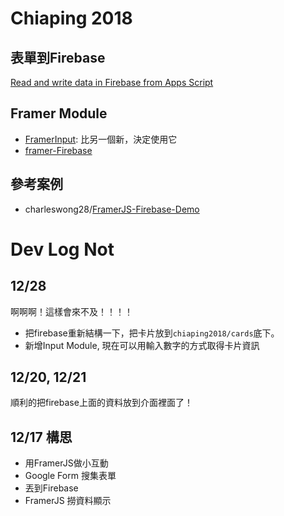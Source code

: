 # Chiaping 2018

## 表單到Firebase

[Read and write data in Firebase from Apps Script](https://sites.google.com/site/scriptsexamples/new-connectors-to-google-services/firebase/tutorials/read-and-write-data-in-firebase-from-apps-script)


## Framer Module

- [FramerInput](https://github.com/benjamindenboer/FramerInput): 比另一個新，決定使用它
- [framer-Firebase](https://github.com/marckrenn/framer-Firebase)

## 參考案例

- charleswong28/[FramerJS-Firebase-Demo](https://github.com/charleswong28/FramerJS-Firebase-Demo/)


# Dev Log Not


## 12/28

啊啊啊！這樣會來不及！！！！
- 把firebase重新結構一下，把卡片放到`chiaping2018/cards`底下。
- 新增Input Module, 現在可以用輸入數字的方式取得卡片資訊

## 12/20, 12/21
順利的把firebase上面的資料放到介面裡面了！

## 12/17 構思

- 用FramerJS做小互動
- Google Form 搜集表單
- 丟到Firebase
- FramerJS 撈資料顯示